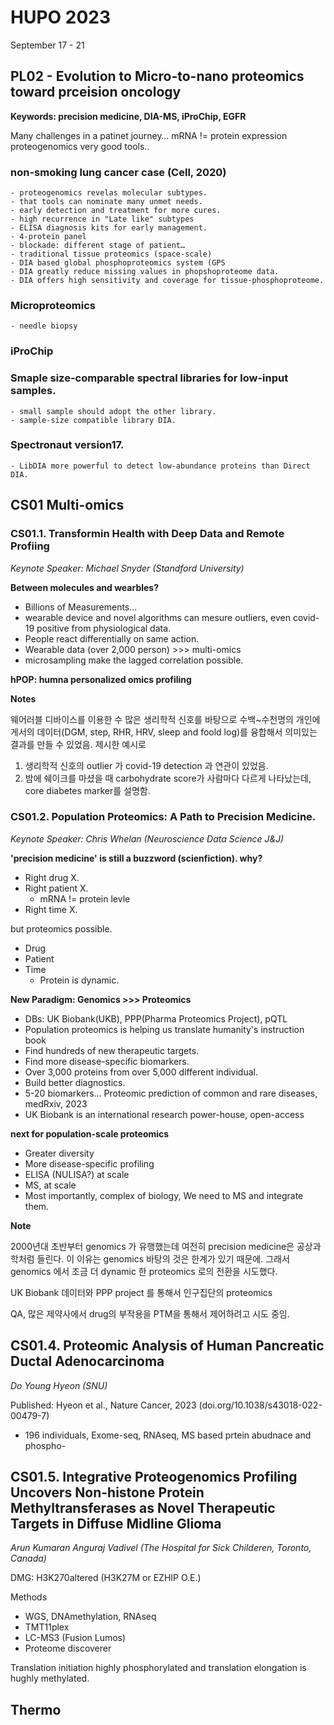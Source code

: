 # HUPO 2023

September 17 - 21

## PL02 - Evolution to Micro-to-nano proteomics toward prceision oncology
__Keywords: precision medicine, DIA-MS, iProChip, EGFR__

Many challenges in a patinet journey…
mRNA != protein expression
proteogenomics very good tools..

### non-smoking lung cancer case (Cell, 2020)
	- proteogenomics revelas molecular subtypes.
	- that tools can nominate many unmet needs.
	- early detection and treatment for more cures.
	- high recurrence in "Late like" subtypes
	- ELISA diagnosis kits for early management.
	- 4-protein panel
	- blockade: different stage of patient…
	- traditional tissue proteomics (space-scale)
	- DIA based global phosphoproteomics system (GPS
	- DIA greatly reduce missing values in phopshoproteome data.
	- DIA offers high sensitivity and coverage for tissue-phosphoproteome.

### Microproteomics
	- needle biopsy

### iProChip

### Smaple size-comparable spectral libraries for low-input samples.
	- small sample should adopt the other library.
	- sample-size compatible library DIA.

### Spectronaut version17.
	- LibDIA more powerful to detect low-abundance proteins than Direct DIA.


## CS01 Multi-omics

### CS01.1. Transformin Health with Deep Data and Remote Profiing
_Keynote Speaker: Michael Snyder (Standford University)_

__Between molecules and wearbles?__

- Billions of Measurements...
- wearable device and novel algorithms can mesure outliers, even covid-19 positive from physiological data.
- People react differentially on same action.
- Wearable data (over 2,000 person) >>> multi-omics
- microsampling make the lagged correlation possible.

__hPOP: humna personalized omics profiling__

__Notes__

웨어러블 디바이스를 이용한 수 많은 생리학적 신호를 바탕으로 수백~수천명의
개인에게서의 데이터(DGM, step, RHR, HRV, sleep and foold log)를 융합해서 의미있는 결과를 만들 수 있었음.
제시한 예시로

1. 생리학적 신호의 outlier 가 covid-19 detection 과 연관이 있었음.
2. 밤에 쉐이크를 마셨을 때 carbohydrate score가 사람마다 다르게 나타났는데, core diabetes marker를 설명함.


### CS01.2. Population Proteomics: A Path to Precision Medicine.
_Keynote Speaker: Chris Whelan (Neuroscience Data Science J&J)_

__'precision medicine' is still a buzzword (scienfiction). why?__
- Right drug X.
- Right patient X.
  - mRNA != protein levle
- Right time X.

but proteomics possible.
- Drug
- Patient
- Time
  - Protein is dynamic.

__New Paradigm: Genomics >>> Proteomics__

- DBs: UK Biobank(UKB), PPP(Pharma Proteomics Project), pQTL
- Population proteomics is helping us translate humanity's instruction book
- Find hundreds of new therapeutic targets.
- Find more disease-specific biomarkers.
- Over 3,000 proteins from over 5,000 different individual.
- Build better diagnostics.
- 5-20 biomarkers... Proteomic prediction of common and rare diseases, medRxiv, 2023
- UK Biobank is an international research power-house, open-access

__next for population-scale proteomics__
- Greater diversity
- More disease-specific profiling
- ELISA (NULISA?) at scale
- MS, at scale
- Most importantly, complex of biology, We need to MS and integrate them.
  

__Note__

2000년대 초반부터 genomics 가 유행했는데 여전히 precision medicine은 공상과학처럼 들린다. 이 이유는 genomics 바탕의 것은 한계가 있기 때문에.
그래서 genomics 에서 조금 더 dynamic 한 proteomics 로의 전환을 시도했다.

UK Biobank 데이터와 PPP project 를 통해서 인구집단의 proteomics 


QA, 많은 제약사에서 drug의 부작용을 PTM을 통해서 제어하려고 시도 중임.

## CS01.4. Proteomic Analysis of Human Pancreatic Ductal Adenocarcinoma
_Do Young Hyeon (SNU)_

Published: Hyeon et al., Nature Cancer, 2023 (doi.org/10.1038/s43018-022-00479-7)

- 196 individuals, Exome-seq, RNAseq, MS based prtein abudnace and phospho-


## CS01.5. Integrative Proteogenomics Profiling Uncovers Non-histone Protein Methyltransferases as Novel Therapeutic Targets in Diffuse Midline Glioma
_Arun Kumaran Anguraj Vadivel (The Hospital for Sick Childeren, Toronto, Canada)_

DMG: H3K270altered (H3K27M or EZHIP O.E.)

Methods

- WGS, DNAmethylation, RNAseq
- TMT11plex
- LC-MS3 (Fusion Lumos)
- Proteome discoverer

Translation initiation highly phosphorylated and translation elongation is hughly methylated.


## Thermo


